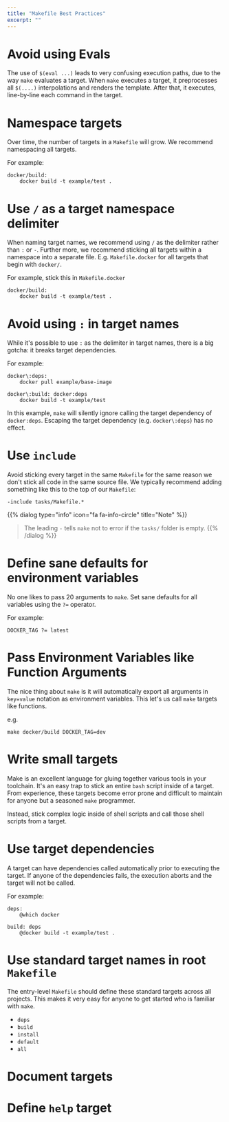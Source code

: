 ```yaml
---
title: "Makefile Best Practices"
excerpt: ""
---
```

# Avoid using Evals

The use of `$(eval ...)` leads to very confusing execution paths, due to the way `make` evaluates a target. When `make` executes a target, it preprocesses all `$(....)` interpolations and renders the template. After that, it executes, line-by-line each command in the target.

# Namespace targets
Over time, the number of targets in a `Makefile` will grow. We recommend namespacing all targets.

For example:
```
docker/build:
    docker build -t example/test .
```

# Use `/` as a target namespace delimiter

When naming target names, we recommend using `/` as the delimiter rather than `:` or `-`. Further more, we recommend sticking all targets within a namespace into a separate file. E.g. `Makefile.docker` for all targets that begin with `docker/`.

For example, stick this in `Makefile.docker`
```
docker/build:
    docker build -t example/test .
```


# Avoid using `:` in target names

While it's possible to use `:` as the delimiter in target names, there is a big gotcha: it breaks target dependencies.

For example:
```
docker\:deps:
    docker pull example/base-image

docker\:build: docker:deps
    docker build -t example/test
```

In this example, `make` will silently ignore calling the target dependency of `docker:deps`. Escaping the target dependency (e.g. `docker\:deps`) has no effect.

# Use `include`

Avoid sticking every target in the same `Makefile` for the same reason we don't stick all code in the same source file. We typically recommend adding something like this to the top of our `Makefile`:

```
-include tasks/Makefile.*
```


{{% dialog type="info" icon="fa fa-info-circle" title="Note" %}}
> The leading `-` tells `make` not to error if the `tasks/` folder is empty.
{{% /dialog %}}

# Define sane defaults for environment variables

No one likes to pass 20 arguments to `make`. Set sane defaults for all variables using the `?=` operator.

For example:
```
DOCKER_TAG ?= latest
```

#  Pass Environment Variables like Function Arguments

The nice thing about `make` is it will automatically export all arguments in `key=value` notation as environment variables. This let's us call `make` targets like functions.

e.g.
```
make docker/build DOCKER_TAG=dev
```

# Write small targets

Make is an excellent language for gluing together various tools in your toolchain. It's an easy trap to stick an entire `bash` script inside of a target. From experience, these targets become error prone and difficult to maintain for anyone but a seasoned `make` programmer.

Instead, stick complex logic inside of shell scripts and call those shell scripts from a target.

# Use target dependencies

A target can have dependencies called automatically prior to executing the target. If anyone of the dependencies fails, the execution aborts and the target will not be called.

For example:
```
deps:
    @which docker

build: deps
    @docker build -t example/test .
```

# Use standard target names in root `Makefile`

The entry-level `Makefile` should define these standard targets across all projects. This makes it very easy for anyone to get started who is familiar with `make`.

* `deps`
* `build`
* `install`
* `default`
* `all`

# Document targets

# Define `help` target
